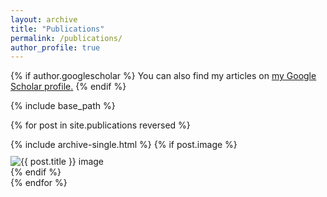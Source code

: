 ```yaml
---
layout: archive
title: "Publications"
permalink: /publications/
author_profile: true
---
```


{% if author.googlescholar %}
  You can also find my articles on <u><a href="{{author.googlescholar}}">my Google Scholar profile</a>.</u>
{% endif %}

{% include base_path %}

{% for post in site.publications reversed %}
  <div class="publication-entry">
    {% include archive-single.html %}
    {% if post.image %}
      <div class="publication-image">
        <img src="{{ base_path }}/images/{{ post.image }}" alt="{{ post.title }} image" style="max-width: 300px; margin-top: 10px;">
      </div>
    {% endif %}
  </div>
{% endfor %}